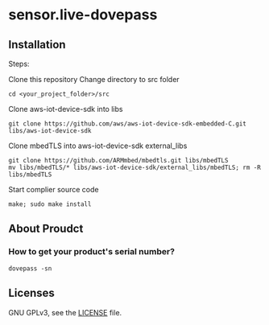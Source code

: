 # sensor.live-dovepass

## Installation

Steps:

Clone this repository
Change directory to src folder
```
cd <your_project_folder>/src
```
Clone aws-iot-device-sdk into libs
```
git clone https://github.com/aws/aws-iot-device-sdk-embedded-C.git libs/aws-iot-device-sdk
```
Clone mbedTLS into aws-iot-device-sdk external_libs
```
git clone https://github.com/ARMmbed/mbedtls.git libs/mbedTLS
mv libs/mbedTLS/* libs/aws-iot-device-sdk/external_libs/mbedTLS; rm -R libs/mbedTLS
```
Start complier source code
```
make; sudo make install
```

## About Proudct
### How to get your product's serial number?
```
dovepass -sn
```

## Licenses

GNU GPLv3, see the [LICENSE](./LICENSE) file.
